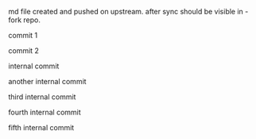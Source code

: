 md file created and pushed on upstream. after sync should be visible in -fork repo.

commit 1

commit 2

internal commit

another internal commit

third internal commit

fourth internal commit

fifth internal commit
